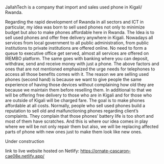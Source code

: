 JallahTech is a company that import and sales used phone in Kigali/ Rwanda.

Regarding the rapid development of Rwanda in all sectors and ICT in particular, my idea was
born to sell used phones not only to minimize budget but also to make phones affordable here
in Rwanda. The Idea is to sell used phones and offer free delivery anywhere in Kigali. Nowadays
all services from local government to all public administration, from public institutions to private
institutions are offered online. No need to form a queue to executive office get served, almost
all services are offered on IREMBO platform. The same goes with banking where you can
deposit, withdraw, send and receive money with just a phone. The above factors and ones that
are not mentioned emphasized the urge needs for telephones to access all those benefits
comes with it.
The reason we are selling used phones (second hand) is because we want to give people the
same experience of having those devices without complaining how old they are because we
maintain them before reselling them. In additional to that we will be offering free delivery to
those who are in Kigali and for those who are outside of Kigali will be charged fare. The goal is
to make phones affordable at all costs.
Normally, people who sell used phones build a reputation to sell old and malfunctioning phones
regarding client’s complaints. They complain that those phones’ battery life is too short and
most of them have scratches. And this is where our idea comes in play where we will be not
only repair them but also, we will be replacing affected parts of phone with new ones just to
make them look like new ones. 

Under construction

link to live website hosted on Netlify: https://ornate-cascaron-cae08e.netlify.app/

